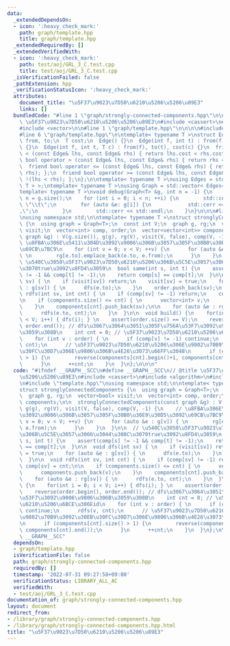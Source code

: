 ```yaml
---
data:
  _extendedDependsOn:
  - icon: ':heavy_check_mark:'
    path: graph/template.hpp
    title: graph/template.hpp
  _extendedRequiredBy: []
  _extendedVerifiedWith:
  - icon: ':heavy_check_mark:'
    path: test/aoj/GRL_3_C.test.cpp
    title: test/aoj/GRL_3_C.test.cpp
  _isVerificationFailed: false
  _pathExtension: hpp
  _verificationStatusIcon: ':heavy_check_mark:'
  attributes:
    document_title: "\u5F37\u9023\u7D50\u6210\u5206\u5206\u89E3"
    links: []
  bundledCode: "#line 1 \"graph/strongly-connected-components.hpp\"\n\n\n// @title\
    \ \u5F37\u9023\u7D50\u6210\u5206\u5206\u89E3\n#include <cassert>\n#include <algorithm>\n\
    #include <vector>\n\n#line 1 \"graph/template.hpp\"\n\n\n\n#include <iostream>\n\
    #line 6 \"graph/template.hpp\"\n\ntemplate< typename T >\nstruct Edge {\n  int\
    \ from, to;\n  T cost;\n  Edge() {}\n  Edge(int f, int t) : from(f), to(t), cost(1)\
    \ {}\n  Edge(int f, int t, T c) : from(f), to(t), cost(c) {}\n  friend bool operator\
    \ < (const Edge& lhs, const Edge& rhs) { return lhs.cost < rhs.cost; };\n  friend\
    \ bool operator > (const Edge& lhs, const Edge& rhs) { return rhs < lhs; };\n\
    \  friend bool operator <= (const Edge& lhs, const Edge& rhs) { return !(lhs >\
    \ rhs); };\n  friend bool operator >= (const Edge& lhs, const Edge& rhs) { return\
    \ !(lhs < rhs); };\n};\n\ntemplate< typename T >\nusing Edges = std::vector< Edge<\
    \ T > >;\ntemplate< typename T >\nusing Graph = std::vector< Edges< T > >;\n\n\
    template< typename T >\nvoid debug(Graph<T> &g, int n = -1) {\n    if (n == -1)\
    \ n = g.size();\n    for (int i = 0; i < n; ++i) {\n        std::cerr << i  <<\
    \ \"\\t\";\n        for (auto &e: g[i]) {\n            std::cerr << e.to << \"\
    ,\";\n        }\n        std::cerr << std::endl;\n    }\n}\n\n\n#line 9 \"graph/strongly-connected-components.hpp\"\
    \nusing namespace std;\n\ntemplate< typename T >\nstruct stronglyConnectedComponents\
    \ {\n  using graph = Graph<T>;\n  const int V;\n  graph g, rg;\n  vector<bool>\
    \ visit;\n  vector<int> comp, order;\n  vector<vector<int>> components;\n\n  stronglyConnectedComponents(const\
    \ graph &g) : V(g.size()), g(g), rg(V), visit(V, false), comp(V, -1) {\n    //\
    \ \u8FBA\u306E\u5411\u304D\u3092\u9006\u306B\u3057\u305F\u30B0\u30E9\u30D5\u3092\
    \u69CB\u7BC9\n    for (int v = 0; v < V; ++v) {\n      for (auto &e : g[v]) {\
    \ \n        rg[e.to].emplace_back(e.to, e.from);\n      }\n    }\n  }\n\n  //\
    \ \u540C\u3058\u5F37\u9023\u7D50\u6210\u5206\u306B\u5C5E\u3057\u3066\u3044\u308C\
    \u3070true\u3092\u8FD4\u3059\n  bool same(int s, int t) {\n    assert(comp[s]\
    \ != -1 && comp[t] != -1);\n    return comp[s] == comp[t];\n  }\n\n  void dfs(int\
    \ sv) { \n    if (visit[sv]) return;\n    visit[sv] = true;\n    for (auto &e\
    \ : g[sv]) { \n      dfs(e.to);\n    }\n    order.push_back(sv);\n  }\n\n  void\
    \ rdfs(int sv, int cnt) { \n    if (comp[sv] != -1) return;\n    comp[sv] = cnt;\n\
    \n    if (components.size() <= cnt) { \n      vector<int> v;\n      components.push_back(v);\n\
    \    }\n    components[cnt].push_back(sv);\n\n    for (auto &e : rg[sv]) { \n\
    \      rdfs(e.to, cnt);\n    }\n  }\n\n  void build() {\n    for(int i = 0; i\
    \ < V; i++) { dfs(i); } \n    assert(order.size() == V);\n    reverse(order.begin(),\
    \ order.end()); // dfs\u3067\u3064\u3051\u305F\u756A\u53F7\u3092\u9006\u9806\u306B\
    \u3059\u308B\n    int cnt = 0; // \u5F37\u9023\u7D50\u6210\u5206\u6BCE\u306Eid\n\
    \    for (int v : order) { \n      if (comp[v] != -1) continue;\n      rdfs(v,\
    \ cnt);\n      // \u5F37\u9023\u7D50\u6210\u5206\u306E\u9802\u70B9\u3092\u30EB\
    \u30FC\u30D7\u306E\u9806\u306B\u4E26\u3073\u66FF\u3048\n      if (components[cnt].size()\
    \ > 1) {\n        reverse(components[cnt].begin()+1, components[cnt].end());\n\
    \      }\n      ++cnt;\n    }\n  }\n};\n\n\n"
  code: "#ifndef __GRAPH__SCC\n#define __GRAPH__SCC\n// @title \u5F37\u9023\u7D50\u6210\
    \u5206\u5206\u89E3\n#include <cassert>\n#include <algorithm>\n#include <vector>\n\
    \n#include \"template.hpp\"\nusing namespace std;\n\ntemplate< typename T >\n\
    struct stronglyConnectedComponents {\n  using graph = Graph<T>;\n  const int V;\n\
    \  graph g, rg;\n  vector<bool> visit;\n  vector<int> comp, order;\n  vector<vector<int>>\
    \ components;\n\n  stronglyConnectedComponents(const graph &g) : V(g.size()),\
    \ g(g), rg(V), visit(V, false), comp(V, -1) {\n    // \u8FBA\u306E\u5411\u304D\
    \u3092\u9006\u306B\u3057\u305F\u30B0\u30E9\u30D5\u3092\u69CB\u7BC9\n    for (int\
    \ v = 0; v < V; ++v) {\n      for (auto &e : g[v]) { \n        rg[e.to].emplace_back(e.to,\
    \ e.from);\n      }\n    }\n  }\n\n  // \u540C\u3058\u5F37\u9023\u7D50\u6210\u5206\
    \u306B\u5C5E\u3057\u3066\u3044\u308C\u3070true\u3092\u8FD4\u3059\n  bool same(int\
    \ s, int t) {\n    assert(comp[s] != -1 && comp[t] != -1);\n    return comp[s]\
    \ == comp[t];\n  }\n\n  void dfs(int sv) { \n    if (visit[sv]) return;\n    visit[sv]\
    \ = true;\n    for (auto &e : g[sv]) { \n      dfs(e.to);\n    }\n    order.push_back(sv);\n\
    \  }\n\n  void rdfs(int sv, int cnt) { \n    if (comp[sv] != -1) return;\n   \
    \ comp[sv] = cnt;\n\n    if (components.size() <= cnt) { \n      vector<int> v;\n\
    \      components.push_back(v);\n    }\n    components[cnt].push_back(sv);\n\n\
    \    for (auto &e : rg[sv]) { \n      rdfs(e.to, cnt);\n    }\n  }\n\n  void build()\
    \ {\n    for(int i = 0; i < V; i++) { dfs(i); } \n    assert(order.size() == V);\n\
    \    reverse(order.begin(), order.end()); // dfs\u3067\u3064\u3051\u305F\u756A\
    \u53F7\u3092\u9006\u9806\u306B\u3059\u308B\n    int cnt = 0; // \u5F37\u9023\u7D50\
    \u6210\u5206\u6BCE\u306Eid\n    for (int v : order) { \n      if (comp[v] != -1)\
    \ continue;\n      rdfs(v, cnt);\n      // \u5F37\u9023\u7D50\u6210\u5206\u306E\
    \u9802\u70B9\u3092\u30EB\u30FC\u30D7\u306E\u9806\u306B\u4E26\u3073\u66FF\u3048\
    \n      if (components[cnt].size() > 1) {\n        reverse(components[cnt].begin()+1,\
    \ components[cnt].end());\n      }\n      ++cnt;\n    }\n  }\n};\n\n#endif //\
    \ __GRAPH__SCC"
  dependsOn:
  - graph/template.hpp
  isVerificationFile: false
  path: graph/strongly-connected-components.hpp
  requiredBy: []
  timestamp: '2022-07-31 09:27:58+09:00'
  verificationStatus: LIBRARY_ALL_AC
  verifiedWith:
  - test/aoj/GRL_3_C.test.cpp
documentation_of: graph/strongly-connected-components.hpp
layout: document
redirect_from:
- /library/graph/strongly-connected-components.hpp
- /library/graph/strongly-connected-components.hpp.html
title: "\u5F37\u9023\u7D50\u6210\u5206\u5206\u89E3"
---
```

